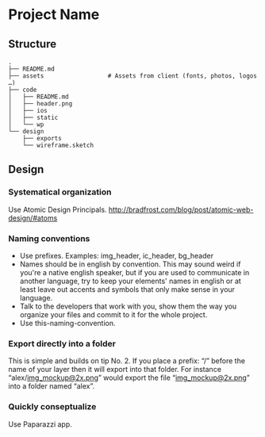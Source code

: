 # Project Name

<!-- TODO: Adopt Sketch Template to: http://blog.invisionapp.com/start-sketch-design/ -->
<!-- TODO: Read and create README template for code projects: https://github.com/matiassingers/awesome-readme -->

## Structure
```
.
├── README.md
├── assets                  # Assets from client (fonts, photos, logos …)
├── code
│   ├── README.md
│   ├── header.png
│   ├── ios
│   ├── static
│   └── wp
└── design
    ├── exports
    └── wireframe.sketch    
```

## Design

### Systematical organization

Use Atomic Design Principals. http://bradfrost.com/blog/post/atomic-web-design/#atoms

### Naming conventions

- Use prefixes. Examples: img_header, ic_header, bg_header
- Names should be in english by convention. This may sound weird if you're a native english speaker, but if you are used to communicate in another language, try to keep your elements' names in english or at least leave out accents and symbols that only make sense in your language.
- Talk to the developers that work with you, show them the way you organize your files and commit to it for the whole project.
- Use this-naming-convention.

### Export directly into a folder
This is simple and builds on tip No. 2. If you place a prefix: “<folder>/” before the name of your layer then it will export into that folder. For instance “alex/img_mockup@2x.png” would export the file “img_mockup@2x.png” into a folder named “alex”.

### Quickly conseptualize
Use Paparazzi app.
